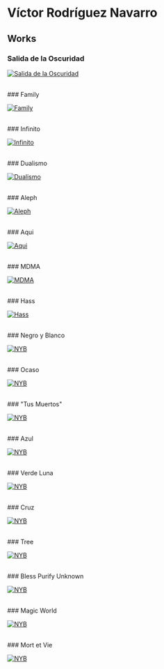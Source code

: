 # Víctor Rodríguez Navarro

## Works

### Salida de la Oscuridad

[![Salida de la Oscuridad](./2021/img/01beta/Salida.jpg)](./2021/01-salida-de-la-oscuridad)

<br />
### Family

[![Family](./2021/img/02/Family.jpg)](./2021/02-family)

<br />
### Infinito

[![Infinito](./2021/img/03/Infinito.jpg)](./2021/3)

<br />
### Dualismo

[![Dualismo](./2021/img/04/Dualismo.jpg)](./2021/4)

<br />
### Aleph

[![Aleph](./2021/img/05/Aleph.jpg)](./2021/5)

<br />
### Aqui

[![Aqui](./2021/img/06/Aqui.jpg)](./2021/6)

<br />
### MDMA

[![MDMA](./2021/img/07/MDMA.jpg)](./2021/7)

<br />
### Hass

[![Hass](./2021/img/08/Hass.jpg)](./2021/8)

<br />
### Negro y Blanco

[![NYB](./2021/img/09/Black.jpg)](./2021/9)

<br />
### Ocaso

[![NYB](./2021/img/10/Ocaso.jpg)](./2021/10)

<br />
### "Tus Muertos"

[![NYB](./2021/img/11/Muertos.jpg)](./2021/11)

<br />
### Azul

[![NYB](./2021/img/12/Blue.jpg)](./2021/12)

<br />
### Verde Luna

[![NYB](./2021/img/13/Green.jpg)](./2021/13)

<br />
### Cruz

[![NYB](./2021/img/14/Cruz.jpg)](./2021/14)

<br />
### Tree

[![NYB](./2021/img/15/Tree.jpg)](./2021/15)

<br />
### Bless Purify Unknown

[![NYB](./2021/img/16/Bless.jpg)](./2021/16)

<br />
### Magic World

[![NYB](./2021/img/17/Mundo.jpg)](./2021/17)

<br />
### Mort et Vie

[![NYB](./2021/img/18/Mort.jpg)](./2021/18)
